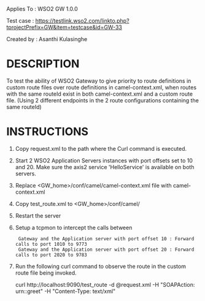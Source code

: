 Applies To	: WSO2 GW 1.0.0

Test case	: https://testlink.wso2.com/linkto.php?tprojectPrefix=GW&item=testcase&id=GW-33

Created by	: Asanthi Kulasinghe


DESCRIPTION
===========

To test the ability of WSO2 Gateway to give priority to route definitions in custom route files over route definitions in camel-context.xml, when routes with the same routeId exist in both camel-context.xml and a custom route file. (Using 2 different endpoints in the 2 route configurations containing the same routeId)

INSTRUCTIONS
============

1. Copy request.xml to the path where the Curl command is executed.

2. Start 2 WSO2 Application Servers instances with port offsets set to 10 and 20. Make sure the axis2 service 'HelloService' is available on both servers.

3. Replace <GW_home>/conf/camel/camel-context.xml file with camel-context.xml

4. Copy test_route.xml to <GW_home>/conf/camel/ 

5. Restart the server

6. Setup a tcpmon to intercept the calls between

    	Gateway and the Application server with port offset 10 : Forward calls to port 1010 to 9773
    	Gateway and the Application server with port offset 20 : Forward calls to port 2020 to 9783

7. Run the following curl command to observe the route in the custom route file being invoked.

	curl http://localhost:9090/test_route  -d @request.xml  -H "SOAPAction: urn::greet" -H "Content-Type: text/xml"

